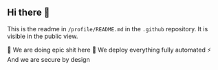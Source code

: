 ## Hi there 👋

This is the readme in `/profile/README.md` in the `.github` repository. It is visible in the public view. 

💩 We are doing epic shit here
🚀 We deploy everything fully automated
⚡ And we are secure by design

